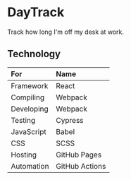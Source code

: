 DayTrack
================================================

Track how long I'm off my desk at work.

Technology
-----------------------------------------------

| For        | Name           |
|:-----------|:---------------|
| Framework  | React          |
| Compiling  | Webpack        |
| Developing | Webpack        |
| Testing    | Cypress        |
| JavaScript | Babel          |
| CSS        | SCSS           |
| Hosting    | GitHub Pages   |
| Automation | GitHub Actions |
